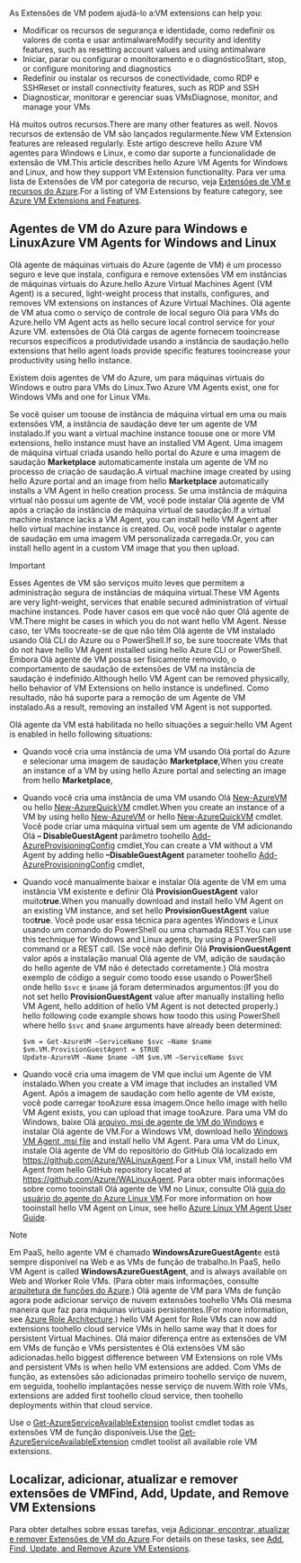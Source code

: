 

<span data-ttu-id="6e8f2-101">As Extensões de VM podem ajudá-lo a:</span><span class="sxs-lookup"><span data-stu-id="6e8f2-101">VM extensions can help you:</span></span>

* <span data-ttu-id="6e8f2-102">Modificar os recursos de segurança e identidade, como redefinir os valores de conta e usar antimalware</span><span class="sxs-lookup"><span data-stu-id="6e8f2-102">Modify security and identity features, such as resetting account values and using antimalware</span></span>
* <span data-ttu-id="6e8f2-103">Iniciar, parar ou configurar o monitoramento e o diagnóstico</span><span class="sxs-lookup"><span data-stu-id="6e8f2-103">Start, stop, or configure monitoring and diagnostics</span></span>
* <span data-ttu-id="6e8f2-104">Redefinir ou instalar os recursos de conectividade, como RDP e SSH</span><span class="sxs-lookup"><span data-stu-id="6e8f2-104">Reset or install connectivity features, such as RDP and SSH</span></span>
* <span data-ttu-id="6e8f2-105">Diagnosticar, monitorar e gerenciar suas VMs</span><span class="sxs-lookup"><span data-stu-id="6e8f2-105">Diagnose, monitor, and manage your VMs</span></span>

<span data-ttu-id="6e8f2-106">Há muitos outros recursos.</span><span class="sxs-lookup"><span data-stu-id="6e8f2-106">There are many other features as well.</span></span> <span data-ttu-id="6e8f2-107">Novos recursos de extensão de VM são lançados regularmente.</span><span class="sxs-lookup"><span data-stu-id="6e8f2-107">New VM Extension features are released regularly.</span></span> <span data-ttu-id="6e8f2-108">Este artigo descreve hello Azure VM agentes para Windows e Linux, e como dar suporte a funcionalidade de extensão de VM.</span><span class="sxs-lookup"><span data-stu-id="6e8f2-108">This article describes hello Azure VM Agents for Windows and Linux, and how they support VM Extension functionality.</span></span> <span data-ttu-id="6e8f2-109">Para ver uma lista de Extensões de VM por categoria de recurso, veja [Extensões de VM e recursos do Azure](../articles/virtual-machines/windows/extensions-features.md?toc=%2fazure%2fvirtual-machines%2fwindows%2ftoc.json).</span><span class="sxs-lookup"><span data-stu-id="6e8f2-109">For a listing of VM Extensions by feature category, see [Azure VM Extensions and Features](../articles/virtual-machines/windows/extensions-features.md?toc=%2fazure%2fvirtual-machines%2fwindows%2ftoc.json).</span></span>

## <a name="azure-vm-agents-for-windows-and-linux"></a><span data-ttu-id="6e8f2-110">Agentes de VM do Azure para Windows e Linux</span><span class="sxs-lookup"><span data-stu-id="6e8f2-110">Azure VM Agents for Windows and Linux</span></span>
<span data-ttu-id="6e8f2-111">Olá agente de máquinas virtuais do Azure (agente de VM) é um processo seguro e leve que instala, configura e remove extensões VM em instâncias de máquinas virtuais do Azure.</span><span class="sxs-lookup"><span data-stu-id="6e8f2-111">hello Azure Virtual Machines Agent (VM Agent) is a secured, light-weight process that installs, configures, and removes VM extensions on instances of Azure Virtual Machines.</span></span> <span data-ttu-id="6e8f2-112">Olá agente de VM atua como o serviço de controle de local seguro Olá para VMs do Azure.</span><span class="sxs-lookup"><span data-stu-id="6e8f2-112">hello VM Agent acts as hello secure local control service for your Azure VM.</span></span> <span data-ttu-id="6e8f2-113">extensões de Olá Olá cargas de agente fornecem tooincrease recursos específicos a produtividade usando a instância de saudação.</span><span class="sxs-lookup"><span data-stu-id="6e8f2-113">hello extensions that hello agent loads provide specific features tooincrease your productivity using hello instance.</span></span>

<span data-ttu-id="6e8f2-114">Existem dois agentes de VM do Azure, um para máquinas virtuais do Windows e outro para VMs do Linux.</span><span class="sxs-lookup"><span data-stu-id="6e8f2-114">Two Azure VM Agents exist, one for Windows VMs and one for Linux VMs.</span></span>

<span data-ttu-id="6e8f2-115">Se você quiser um toouse de instância de máquina virtual em uma ou mais extensões VM, a instância de saudação deve ter um agente de VM instalado.</span><span class="sxs-lookup"><span data-stu-id="6e8f2-115">If you want a virtual machine instance toouse one or more VM extensions, hello instance must have an installed VM Agent.</span></span> <span data-ttu-id="6e8f2-116">Uma imagem de máquina virtual criada usando hello portal do Azure e uma imagem de saudação **Marketplace** automaticamente instala um agente de VM no processo de criação de saudação.</span><span class="sxs-lookup"><span data-stu-id="6e8f2-116">A virtual machine image created by using hello Azure portal and an image from hello **Marketplace** automatically installs a VM Agent in hello creation process.</span></span> <span data-ttu-id="6e8f2-117">Se uma instância de máquina virtual não possui um agente de VM, você pode instalar Olá agente de VM após a criação da instância de máquina virtual de saudação.</span><span class="sxs-lookup"><span data-stu-id="6e8f2-117">If a virtual machine instance lacks a VM Agent, you can install hello VM Agent after hello virtual machine instance is created.</span></span> <span data-ttu-id="6e8f2-118">Ou, você pode instalar o agente de saudação em uma imagem VM personalizada carregada.</span><span class="sxs-lookup"><span data-stu-id="6e8f2-118">Or, you can install hello agent in a custom VM image that you then upload.</span></span>

> [!IMPORTANT]
> <span data-ttu-id="6e8f2-119">Esses Agentes de VM são serviços muito leves que permitem a administração segura de instâncias de máquina virtual.</span><span class="sxs-lookup"><span data-stu-id="6e8f2-119">These VM Agents are very light-weight, services that enable secured administration of virtual machine instances.</span></span> <span data-ttu-id="6e8f2-120">Pode haver casos em que você não quer Olá agente de VM.</span><span class="sxs-lookup"><span data-stu-id="6e8f2-120">There might be cases in which you do not want hello VM Agent.</span></span> <span data-ttu-id="6e8f2-121">Nesse caso, ter VMs toocreate-se de que não têm Olá agente de VM instalado usando Olá CLI do Azure ou o PowerShell.</span><span class="sxs-lookup"><span data-stu-id="6e8f2-121">If so, be sure toocreate VMs that do not have hello VM Agent installed using hello Azure CLI or PowerShell.</span></span> <span data-ttu-id="6e8f2-122">Embora Olá agente de VM possa ser fisicamente removido, o comportamento de saudação de extensões de VM na instância de saudação é indefinido.</span><span class="sxs-lookup"><span data-stu-id="6e8f2-122">Although hello VM Agent can be removed physically, hello behavior of VM Extensions on hello instance is undefined.</span></span> <span data-ttu-id="6e8f2-123">Como resultado, não há suporte para a remoção de um Agente de VM instalado.</span><span class="sxs-lookup"><span data-stu-id="6e8f2-123">As a result, removing an installed VM Agent is not supported.</span></span>
>

<span data-ttu-id="6e8f2-124">Olá agente da VM está habilitada no hello situações a seguir:</span><span class="sxs-lookup"><span data-stu-id="6e8f2-124">hello VM Agent is enabled in hello following situations:</span></span>

* <span data-ttu-id="6e8f2-125">Quando você cria uma instância de uma VM usando Olá portal do Azure e selecionar uma imagem de saudação **Marketplace**,</span><span class="sxs-lookup"><span data-stu-id="6e8f2-125">When you create an instance of a VM by using hello Azure portal and selecting an image from hello **Marketplace**,</span></span>
* <span data-ttu-id="6e8f2-126">Quando você cria uma instância de uma VM usando Olá [New-AzureVM](https://msdn.microsoft.com/library/azure/dn495254.aspx) ou hello [New-AzureQuickVM](https://msdn.microsoft.com/library/azure/dn495183.aspx) cmdlet.</span><span class="sxs-lookup"><span data-stu-id="6e8f2-126">When you create an instance of a VM by using hello [New-AzureVM](https://msdn.microsoft.com/library/azure/dn495254.aspx) or hello [New-AzureQuickVM](https://msdn.microsoft.com/library/azure/dn495183.aspx) cmdlet.</span></span> <span data-ttu-id="6e8f2-127">Você pode criar uma máquina virtual sem um agente de VM adicionando Olá **– DisableGuestAgent** parâmetro toohello [Add-AzureProvisioningConfig](https://msdn.microsoft.com/library/azure/dn495299.aspx) cmdlet,</span><span class="sxs-lookup"><span data-stu-id="6e8f2-127">You can create a VM without a VM Agent by adding hello **–DisableGuestAgent** parameter toohello [Add-AzureProvisioningConfig](https://msdn.microsoft.com/library/azure/dn495299.aspx) cmdlet,</span></span>

* <span data-ttu-id="6e8f2-128">Quando você manualmente baixar e instalar Olá agente de VM em uma instância VM existente e definir Olá **ProvisionGuestAgent** valor muito**true**.</span><span class="sxs-lookup"><span data-stu-id="6e8f2-128">When you manually download and install hello VM Agent on an existing VM instance, and set hello **ProvisionGuestAgent** value too**true**.</span></span> <span data-ttu-id="6e8f2-129">Você pode usar essa técnica para agentes Windows e Linux usando um comando do PowerShell ou uma chamada REST.</span><span class="sxs-lookup"><span data-stu-id="6e8f2-129">You can use this technique for Windows and Linux agents, by using a PowerShell command or a REST call.</span></span> <span data-ttu-id="6e8f2-130">(Se você não definir Olá **ProvisionGuestAgent** valor após a instalação manual Olá agente de VM, adição de saudação do hello agente de VM não é detectado corretamente.) Olá mostra exemplo de código a seguir como toodo esse usando o PowerShell onde hello `$svc` e `$name` já foram determinados argumentos:</span><span class="sxs-lookup"><span data-stu-id="6e8f2-130">(If you do not set hello **ProvisionGuestAgent** value after manually installing hello VM Agent, hello addition of hello VM Agent is not detected properly.) hello following code example shows how toodo this using PowerShell where hello `$svc` and `$name` arguments have already been determined:</span></span>

      $vm = Get-AzureVM –ServiceName $svc –Name $name
      $vm.VM.ProvisionGuestAgent = $TRUE
      Update-AzureVM –Name $name –VM $vm.VM –ServiceName $svc

* <span data-ttu-id="6e8f2-131">Quando você cria uma imagem de VM que inclui um Agente de VM instalado.</span><span class="sxs-lookup"><span data-stu-id="6e8f2-131">When you create a VM image that includes an installed VM Agent.</span></span> <span data-ttu-id="6e8f2-132">Após a imagem de saudação com hello agente de VM existe, você pode carregar tooAzure essa imagem.</span><span class="sxs-lookup"><span data-stu-id="6e8f2-132">Once hello image with hello VM Agent exists, you can upload that image tooAzure.</span></span> <span data-ttu-id="6e8f2-133">Para uma VM do Windows, baixe Olá [arquivo. msi de agente de VM do Windows](http://go.microsoft.com/fwlink/?LinkID=394789) e instalar Olá agente de VM.</span><span class="sxs-lookup"><span data-stu-id="6e8f2-133">For a Windows VM, download hello [Windows VM Agent .msi file](http://go.microsoft.com/fwlink/?LinkID=394789) and install hello VM Agent.</span></span> <span data-ttu-id="6e8f2-134">Para uma VM do Linux, instale Olá agente de VM do repositório do GitHub Olá localizado em <https://github.com/Azure/WALinuxAgent>.</span><span class="sxs-lookup"><span data-stu-id="6e8f2-134">For a Linux VM, install hello VM Agent from hello GitHub repository located at <https://github.com/Azure/WALinuxAgent>.</span></span> <span data-ttu-id="6e8f2-135">Para obter mais informações sobre como tooinstall Olá agente de VM no Linux, consulte Olá [guia do usuário do agente do Azure Linux VM](../articles/virtual-machines/linux/agent-user-guide.md?toc=%2fazure%2fvirtual-machines%2flinux%2ftoc.json).</span><span class="sxs-lookup"><span data-stu-id="6e8f2-135">For more information on how tooinstall hello VM Agent on Linux, see hello [Azure Linux VM Agent User Guide](../articles/virtual-machines/linux/agent-user-guide.md?toc=%2fazure%2fvirtual-machines%2flinux%2ftoc.json).</span></span>

> [!NOTE]
> <span data-ttu-id="6e8f2-136">Em PaaS, hello agente VM é chamado **WindowsAzureGuestAgent**e está sempre disponível na Web e as VMs de função de trabalho.</span><span class="sxs-lookup"><span data-stu-id="6e8f2-136">In PaaS, hello VM Agent is called **WindowsAzureGuestAgent**, and is always available on Web and Worker Role VMs.</span></span> <span data-ttu-id="6e8f2-137">(Para obter mais informações, consulte [arquitetura de funções do Azure](http://blogs.msdn.com/b/kwill/archive/2011/05/05/windows-azure-role-architecture.aspx).) Olá agente de VM para VMs de função agora pode adicionar serviço de nuvem extensões toohello VMs Olá mesma maneira que faz para máquinas virtuais persistentes.</span><span class="sxs-lookup"><span data-stu-id="6e8f2-137">(For more information, see [Azure Role Architecture](http://blogs.msdn.com/b/kwill/archive/2011/05/05/windows-azure-role-architecture.aspx).) hello VM Agent for Role VMs can now add extensions toohello cloud service VMs in hello same way that it does for persistent Virtual Machines.</span></span> <span data-ttu-id="6e8f2-138">Olá maior diferença entre as extensões de VM em VMs de função e VMs persistentes é Olá extensões VM são adicionadas.</span><span class="sxs-lookup"><span data-stu-id="6e8f2-138">hello biggest difference between VM Extensions on role VMs and persistent VMs is when hello VM extensions are added.</span></span> <span data-ttu-id="6e8f2-139">Com VMs de função, as extensões são adicionadas primeiro toohello serviço de nuvem, em seguida, toohello implantações nesse serviço de nuvem.</span><span class="sxs-lookup"><span data-stu-id="6e8f2-139">With role VMs, extensions are added first toohello cloud service, then toohello deployments within that cloud service.</span></span>
>
> <span data-ttu-id="6e8f2-140">Use o [Get-AzureServiceAvailableExtension](https://msdn.microsoft.com/library/azure/dn722498.aspx) toolist cmdlet todas as extensões VM de função disponíveis.</span><span class="sxs-lookup"><span data-stu-id="6e8f2-140">Use the [Get-AzureServiceAvailableExtension](https://msdn.microsoft.com/library/azure/dn722498.aspx) cmdlet toolist all available role VM extensions.</span></span>
>
>

## <a name="find-add-update-and-remove-vm-extensions"></a><span data-ttu-id="6e8f2-141">Localizar, adicionar, atualizar e remover extensões de VM</span><span class="sxs-lookup"><span data-stu-id="6e8f2-141">Find, Add, Update, and Remove VM Extensions</span></span>
<span data-ttu-id="6e8f2-142">Para obter detalhes sobre essas tarefas, veja [Adicionar, encontrar, atualizar e remover Extensões de VM do Azure](../articles/virtual-machines/windows/classic/manage-extensions.md?toc=%2fazure%2fvirtual-machines%2fwindows%2fclassic%2ftoc.json).</span><span class="sxs-lookup"><span data-stu-id="6e8f2-142">For details on these tasks, see [Add, Find, Update, and Remove Azure VM Extensions](../articles/virtual-machines/windows/classic/manage-extensions.md?toc=%2fazure%2fvirtual-machines%2fwindows%2fclassic%2ftoc.json).</span></span>
